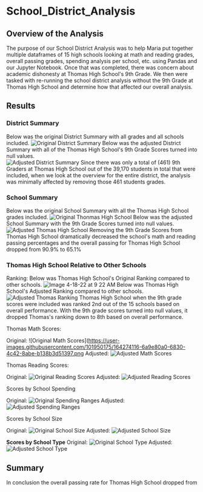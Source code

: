 # School_District_Analysis
## Overview of the Analysis
The purpose of our School District Analysis was to help Maria put together multiple dataframes of 15 high schools looking at math and reading grades, overall passing grades, spending analysis per school, etc. using Pandas and our Jupyter Notebook. Once that was completed, there was concern about academic dishonesty at Thomas High School's 9th Grade. We then were tasked with re-running the school district analysis without the 9th Grade at Thomas High School and determine how that affected our overall analysis.
## Results
### District Summary
Below was the original District Summary with all grades and all schools included.
![Original District Summary](https://user-images.githubusercontent.com/101950175/163832746-ec1d9a14-7c7f-4471-87b3-19cfc38fb72b.png)
Below was the adjusted District Summary with all of the Thomas High School's 9th Grade Scores turned into null values.  
![Adjusted District Summary](https://user-images.githubusercontent.com/101950175/163832759-23da95fe-1427-4f9d-98da-125372b0e547.png)
Since there was only a total of (461) 9th Graders at Thomas High School out of the 39,170 students in total that were included, when we look at the overview for the entire district, the analysis was minimally affected by removing those 461 students grades.  
### School Summary
Below was the original School Summary with all the Thomas High School grades included.
![Original Thonmas High School](https://user-images.githubusercontent.com/101950175/163838851-c9c3f28e-8359-45db-937b-7009bb280d69.png)
Below was the adjusted School Summary with the 9th Grade Scores turned into null values.
![Adjusted Thomas High School](https://user-images.githubusercontent.com/101950175/163837528-35d2ebd7-2884-4956-b8e8-15eac52f45d2.png)
Removing the 9th Grade Scores from Thomas High School dramatically decreased the school's math and reading passing percentages and the overall passing for Thomas High School dropped from 90.9% to 65.1%
### Thomas High School Relative to Other Schools
Ranking:
Below was Thomas High School's Original Ranking compared to other schools.
![Image 4-18-22 at 9 22 AM](https://user-images.githubusercontent.com/101950175/163840701-256fb147-e267-4cb9-9da9-06fcbebbb51f.png)
Below was Thomas High School's Adjusted Ranking compared to other schools.
![Adjusted Thomas Ranking](https://user-images.githubusercontent.com/101950175/163840337-639a13c9-19e8-48a2-8afa-915349e46c87.png)
Thomas High School when the 9th grade scores were included was ranked 2nd out of the 15 schools based on overall performance. With the 9th grade scores turned into null values, it dropped Thomas's ranking down to 8th based on overall performance.


Thomas Math Scores:

Original:
![Original Math Scores](https://user-images.githubusercontent.com/101950175/164274116-6a9e80a0-6830-4c42-8abe-b138b3d51397.png
Adjusted:
![Adjusted Math Scores](https://user-images.githubusercontent.com/101950175/164274170-b26b968a-335b-46a4-b0f5-9dc29d55aa25.png)

Thomas Reading Scores:

Original:
![Original Reading Scores](https://user-images.githubusercontent.com/101950175/164274394-88397b46-2dc9-4a20-b854-2ae6be2ec825.png)
Adjusted:
![Adjusted Reading Scores](https://user-images.githubusercontent.com/101950175/164274445-44433941-a60e-4148-94c4-7ab382bee958.png)


Scores by School Spending

Original:
![Original Spending Ranges](https://user-images.githubusercontent.com/101950175/164274549-edfae795-a0d1-488e-83cf-b9c99de7eebc.png)
Adjusted:
![Adjusted Spending Ranges](https://user-images.githubusercontent.com/101950175/164274585-fbe4d2d2-7a33-4f1f-a735-292f21be984f.png)


Scores by School Size

Original:
![Original School Size](https://user-images.githubusercontent.com/101950175/164274641-ffd3ff27-65da-4582-b399-195dadaf5269.png)
Adjusted:
![Adjusted School Size](https://user-images.githubusercontent.com/101950175/164274728-0b8d17af-2b6c-40bf-8ace-989530abc2e5.png)


**Scores by School Type**
Original:
![Original School Type](https://user-images.githubusercontent.com/101950175/164274782-56c02aff-6cce-42a6-831a-52028cbfafd8.png)
Adjusted:
![Adjusted School Type](https://user-images.githubusercontent.com/101950175/164274814-68066383-5be6-4e2c-9d0e-7db58b74a0c4.png)




## Summary
In conclusion the overall passing rate for Thomas High School dropped from 
